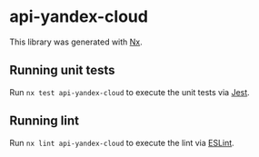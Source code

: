 # api-yandex-cloud

This library was generated with [Nx](https://nx.dev).

## Running unit tests

Run `nx test api-yandex-cloud` to execute the unit tests via [Jest](https://jestjs.io).

## Running lint

Run `nx lint api-yandex-cloud` to execute the lint via [ESLint](https://eslint.org/).

